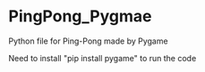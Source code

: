 # PingPong_Pygmae
Python file for Ping-Pong made by Pygame

Need to install "pip install pygame" to run the code
